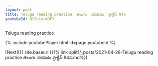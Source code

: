 ```yaml
---
layout: post
title: Telugu reading practice  తెలుగు  చదవడం  ప్రాక్టీస్ 945
youtubeId: 8lScixr4OFY
---
```

 
 
Telugu reading practice
 
 
 
 
 


{% include youtubePlayer.html id=page.youtubeId %}
 
[Next]({{ site.baseurl }}{% link  split1/_posts/2021-04-28-Telugu reading practice  తెలుగు  చదవడం  ప్రాక్టీస్ 944.md%})
 
